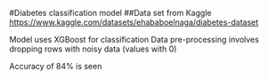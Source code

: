 #Diabetes classification model
##Data set from Kaggle https://www.kaggle.com/datasets/ehababoelnaga/diabetes-dataset

Model uses XGBoost for classification
Data pre-processing involves dropping rows with noisy data (values with 0)

Accuracy of 84% is seen
